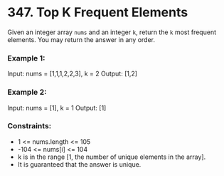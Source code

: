 # 347. Top K Frequent Elements
Given an integer array `nums` and an integer `k`, return the `k` most frequent elements. You may return the answer in any order.

### Example 1:
Input: nums = [1,1,1,2,2,3], k = 2
Output: [1,2]

### Example 2:
Input: nums = [1], k = 1
Output: [1]
 
### Constraints:
- 1 <= nums.length <= 105
- -104 <= nums[i] <= 104
- k is in the range [1, the number of unique elements in the array].
- It is guaranteed that the answer is unique.